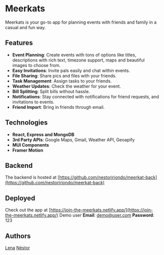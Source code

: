 # Meerkats

Meerkats is your go-to app for planning events with friends and family in a casual and fun way. 

## Features

- **Event Planning**: Create events with tons of options like titles, descriptions with rich text, timezone support, maps and beautiful images to choose from.
- **Easy Invitations**: Invite pals easily and chat within events.
- **File Sharing**: Share pics and files with your friends.
- **Task Management**: Assign tasks to your friends.
- **Weather Updates**: Check the weather for your event.
- **Bill Splitting**: Split bills without hassle.
- **Notifications**: Stay connected with notifications for friend requests, and invitations to events.
- **Friend Import**: Bring in friends through email.

## Technologies

- **React, Express and MongoDB**
- **3rd Party APIs**: Google Maps, Gmail, Weather API, Geoapify
- **MUI Components**
- **Framer Motion**

## Backend

The backend is hosted at [https://github.com/nestoririondo/meerkat-back](https://github.com/nestoririondo/meerkat-back)

## Deployed

Check out the app at [https://join-the-meerkats.netlify.app/](https://join-the-meerkats.netlify.app/)
Demo user 
**Email**: demo@user.com
**Password**: 123

## Authors
[Lena](https://github.com/AnyLena)
[Néstor](https://github.com/nestoririondo)
